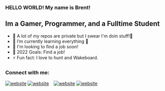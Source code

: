 ### HELLO WORLD! My name is Brent!

## Im a Gamer, Programmer, and a Fulltime Student
- 🔭 A lot of my repos are private but I swear I'm doin stuff!🤣
- 🌱 I’m currently learning everything 🤣
- 👯 I'm looking to find a job soon!
- 🥅 2022 Goals: Find a job!
- ⚡ Fun fact: I love to hunt and Wakeboard.

### Connect with me:
[![website](./img/linkedin-light.svg)](https://linkedin.com/in/brent-turner-04a431196/r#gh-light-mode-only)
[![website](./img/linkedin-dark.svg)](https://linkedin.com/in/brent-turner-04a431196/r#gh-dark-mode-only)
&nbsp;&nbsp;
[![website](./img/instagram-light.svg)](https://instagram.com/thebrentturnerr#gh-light-mode-only)
[![website](./img/instagram-dark.svg)](https://instagram.com/thebrentturnerr#gh-dark-mode-only)
